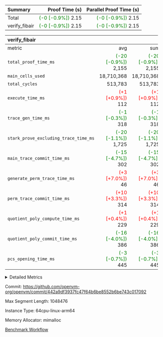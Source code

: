 | Summary | Proof Time (s) | Parallel Proof Time (s) |
|:---|---:|---:|
| Total | <span style='color: green'>(-0 [-0.9%])</span> 2.15 | <span style='color: green'>(-0 [-0.9%])</span> 2.15 |
| verify_fibair | <span style='color: green'>(-0 [-0.9%])</span> 2.15 | <span style='color: green'>(-0 [-0.9%])</span> 2.15 |


| verify_fibair |||||
|:---|---:|---:|---:|---:|
|metric|avg|sum|max|min|
| `total_proof_time_ms ` | <span style='color: green'>(-20 [-0.9%])</span> 2,155 | <span style='color: green'>(-20 [-0.9%])</span> 2,155 | <span style='color: green'>(-20 [-0.9%])</span> 2,155 | <span style='color: green'>(-20 [-0.9%])</span> 2,155 |
| `main_cells_used     ` |  18,710,368 |  18,710,368 |  18,710,368 |  18,710,368 |
| `total_cycles        ` |  513,783 |  513,783 |  513,783 |  513,783 |
| `execute_time_ms     ` | <span style='color: red'>(+1 [+0.9%])</span> 112 | <span style='color: red'>(+1 [+0.9%])</span> 112 | <span style='color: red'>(+1 [+0.9%])</span> 112 | <span style='color: red'>(+1 [+0.9%])</span> 112 |
| `trace_gen_time_ms   ` | <span style='color: green'>(-1 [-0.3%])</span> 318 | <span style='color: green'>(-1 [-0.3%])</span> 318 | <span style='color: green'>(-1 [-0.3%])</span> 318 | <span style='color: green'>(-1 [-0.3%])</span> 318 |
| `stark_prove_excluding_trace_time_ms` | <span style='color: green'>(-20 [-1.1%])</span> 1,725 | <span style='color: green'>(-20 [-1.1%])</span> 1,725 | <span style='color: green'>(-20 [-1.1%])</span> 1,725 | <span style='color: green'>(-20 [-1.1%])</span> 1,725 |
| `main_trace_commit_time_ms` | <span style='color: green'>(-15 [-4.7%])</span> 302 | <span style='color: green'>(-15 [-4.7%])</span> 302 | <span style='color: green'>(-15 [-4.7%])</span> 302 | <span style='color: green'>(-15 [-4.7%])</span> 302 |
| `generate_perm_trace_time_ms` | <span style='color: red'>(+3 [+7.0%])</span> 46 | <span style='color: red'>(+3 [+7.0%])</span> 46 | <span style='color: red'>(+3 [+7.0%])</span> 46 | <span style='color: red'>(+3 [+7.0%])</span> 46 |
| `perm_trace_commit_time_ms` | <span style='color: red'>(+10 [+3.3%])</span> 314 | <span style='color: red'>(+10 [+3.3%])</span> 314 | <span style='color: red'>(+10 [+3.3%])</span> 314 | <span style='color: red'>(+10 [+3.3%])</span> 314 |
| `quotient_poly_compute_time_ms` | <span style='color: red'>(+1 [+0.4%])</span> 229 | <span style='color: red'>(+1 [+0.4%])</span> 229 | <span style='color: red'>(+1 [+0.4%])</span> 229 | <span style='color: red'>(+1 [+0.4%])</span> 229 |
| `quotient_poly_commit_time_ms` | <span style='color: green'>(-16 [-4.0%])</span> 386 | <span style='color: green'>(-16 [-4.0%])</span> 386 | <span style='color: green'>(-16 [-4.0%])</span> 386 | <span style='color: green'>(-16 [-4.0%])</span> 386 |
| `pcs_opening_time_ms ` | <span style='color: green'>(-3 [-0.7%])</span> 445 | <span style='color: green'>(-3 [-0.7%])</span> 445 | <span style='color: green'>(-3 [-0.7%])</span> 445 | <span style='color: green'>(-3 [-0.7%])</span> 445 |



<details>
<summary>Detailed Metrics</summary>

|  | verify_program_compile_ms | total_cells | stark_prove_excluding_trace_time_ms | quotient_poly_compute_time_ms | quotient_poly_commit_time_ms | perm_trace_commit_time_ms | pcs_opening_time_ms | main_trace_commit_time_ms |
| --- | --- | --- | --- | --- | --- | --- | --- |
|  | 5 | 65,536 | 66 | 3 | 13 | 0 | 36 | 13 | 

| air_name | rows | quotient_deg | main_cols | interactions | constraints | cells |
| --- | --- | --- | --- | --- | --- | --- |
| AccessAdapterAir<2> |  | 4 |  | 5 | 11 |  | 
| AccessAdapterAir<4> |  | 4 |  | 5 | 11 |  | 
| AccessAdapterAir<8> |  | 4 |  | 5 | 11 |  | 
| FibonacciAir | 32,768 | 1 | 2 |  | 5 | 65,536 | 
| FriReducedOpeningAir |  | 4 |  | 31 | 52 |  | 
| NativePoseidon2Air<BabyBearParameters>, 1> |  | 4 |  | 176 | 555 |  | 
| PhantomAir |  | 4 |  | 3 | 4 |  | 
| ProgramAir |  | 1 |  | 1 | 4 |  | 
| VariableRangeCheckerAir |  | 1 |  | 1 | 4 |  | 
| VmAirWrapper<AluNativeAdapterAir, FieldArithmeticCoreAir> |  | 4 |  | 15 | 23 |  | 
| VmAirWrapper<BranchNativeAdapterAir, BranchEqualCoreAir<1> |  | 4 |  | 11 | 22 |  | 
| VmAirWrapper<JalNativeAdapterAir, JalCoreAir> |  | 4 |  | 7 | 6 |  | 
| VmAirWrapper<NativeAdapterAir<2, 0>, PublicValuesCoreAir> |  | 4 |  | 11 | 22 |  | 
| VmAirWrapper<NativeLoadStoreAdapterAir<1>, NativeLoadStoreCoreAir<1> |  | 4 |  | 15 | 16 |  | 
| VmAirWrapper<NativeLoadStoreAdapterAir<4>, NativeLoadStoreCoreAir<4> |  | 4 |  | 15 | 16 |  | 
| VmAirWrapper<NativeVectorizedAdapterAir<4>, FieldExtensionCoreAir> |  | 4 |  | 15 | 23 |  | 
| VmConnectorAir |  | 4 |  | 3 | 8 |  | 
| VolatileBoundaryAir |  | 4 |  | 4 | 16 |  | 

| group | trace_gen_time_ms | total_proof_time_ms | total_cycles | total_cells | stark_prove_excluding_trace_time_ms | quotient_poly_compute_time_ms | quotient_poly_commit_time_ms | perm_trace_commit_time_ms | pcs_opening_time_ms | main_trace_commit_time_ms | main_cells_used | generate_perm_trace_time_ms | execute_time_ms |
| --- | --- | --- | --- | --- | --- | --- | --- | --- | --- | --- | --- | --- | --- |
| verify_fibair | 318 | 2,155 | 513,783 | 43,401,880 | 1,725 | 229 | 386 | 314 | 445 | 302 | 18,710,368 | 46 | 112 | 

| group | air_name | rows | prep_cols | perm_cols | main_cols | cells |
| --- | --- | --- | --- | --- | --- | --- |
| verify_fibair | AccessAdapterAir<2> | 65,536 |  | 12 | 11 | 1,507,328 | 
| verify_fibair | AccessAdapterAir<4> | 32,768 |  | 12 | 13 | 819,200 | 
| verify_fibair | AccessAdapterAir<8> | 128 |  | 12 | 17 | 3,712 | 
| verify_fibair | FriReducedOpeningAir | 1,024 |  | 36 | 25 | 62,464 | 
| verify_fibair | NativePoseidon2Air<BabyBearParameters>, 1> | 16,384 |  | 216 | 399 | 10,076,160 | 
| verify_fibair | PhantomAir | 16,384 |  | 8 | 6 | 229,376 | 
| verify_fibair | ProgramAir | 8,192 |  | 8 | 10 | 147,456 | 
| verify_fibair | VariableRangeCheckerAir | 262,144 | 2 | 8 | 1 | 2,359,296 | 
| verify_fibair | VmAirWrapper<AluNativeAdapterAir, FieldArithmeticCoreAir> | 262,144 |  | 20 | 29 | 12,845,056 | 
| verify_fibair | VmAirWrapper<BranchNativeAdapterAir, BranchEqualCoreAir<1> | 131,072 |  | 16 | 23 | 5,111,808 | 
| verify_fibair | VmAirWrapper<JalNativeAdapterAir, JalCoreAir> | 16,384 |  | 12 | 9 | 344,064 | 
| verify_fibair | VmAirWrapper<NativeLoadStoreAdapterAir<1>, NativeLoadStoreCoreAir<1> | 131,072 |  | 24 | 22 | 6,029,312 | 
| verify_fibair | VmAirWrapper<NativeLoadStoreAdapterAir<4>, NativeLoadStoreCoreAir<4> | 16,384 |  | 24 | 31 | 901,120 | 
| verify_fibair | VmAirWrapper<NativeVectorizedAdapterAir<4>, FieldExtensionCoreAir> | 8,192 |  | 20 | 38 | 475,136 | 
| verify_fibair | VmConnectorAir | 2 | 1 | 8 | 4 | 24 | 
| verify_fibair | VolatileBoundaryAir | 131,072 |  | 8 | 11 | 2,490,368 | 

</details>


Commit: https://github.com/openvm-org/openvm/commit/442a9df3937fc47f64b6be8552b6be743c017092

Max Segment Length: 1048476

Instance Type: 64cpu-linux-arm64

Memory Allocator: mimalloc

[Benchmark Workflow](https://github.com/openvm-org/openvm/actions/runs/13019731122)
